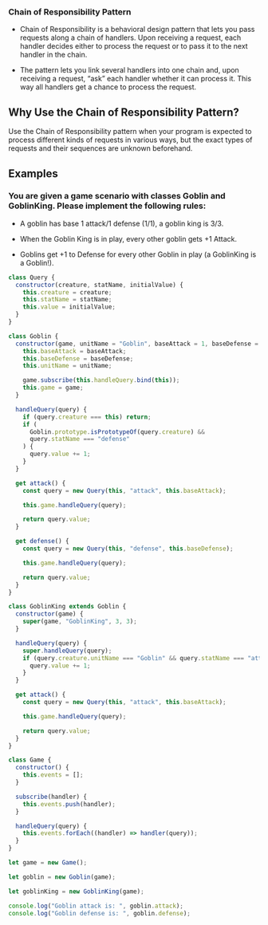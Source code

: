 ### Chain of Responsibility Pattern

- Chain of Responsibility is a behavioral design pattern that lets you pass requests along a chain of handlers. Upon receiving a request, each handler decides either to process the request or to pass it to the next handler in the chain.

- The pattern lets you link several handlers into one chain and, upon receiving a request, “ask” each handler whether it can process it. This way all handlers get a chance to process the request.

## Why Use the Chain of Responsibility Pattern?

Use the Chain of Responsibility pattern when your program is expected to process different kinds of requests in various ways, but the exact types of requests and their sequences are unknown beforehand.

## Examples

### You are given a game scenario with classes Goblin and GoblinKing. Please implement the following rules:

- A goblin has base 1 attack/1 defense (1/1), a goblin king is 3/3.

- When the Goblin King is in play, every other goblin gets +1 Attack.

- Goblins get +1 to Defense for every other Goblin in play (a GoblinKing is a Goblin!).

```javascript
class Query {
  constructor(creature, statName, initialValue) {
    this.creature = creature;
    this.statName = statName;
    this.value = initialValue;
  }
}

class Goblin {
  constructor(game, unitName = "Goblin", baseAttack = 1, baseDefense = 1) {
    this.baseAttack = baseAttack;
    this.baseDefense = baseDefense;
    this.unitName = unitName;

    game.subscribe(this.handleQuery.bind(this));
    this.game = game;
  }

  handleQuery(query) {
    if (query.creature === this) return;
    if (
      Goblin.prototype.isPrototypeOf(query.creature) &&
      query.statName === "defense"
    ) {
      query.value += 1;
    }
  }

  get attack() {
    const query = new Query(this, "attack", this.baseAttack);

    this.game.handleQuery(query);

    return query.value;
  }

  get defense() {
    const query = new Query(this, "defense", this.baseDefense);

    this.game.handleQuery(query);

    return query.value;
  }
}

class GoblinKing extends Goblin {
  constructor(game) {
    super(game, "GoblinKing", 3, 3);
  }

  handleQuery(query) {
    super.handleQuery(query);
    if (query.creature.unitName === "Goblin" && query.statName === "attack") {
      query.value += 1;
    }
  }

  get attack() {
    const query = new Query(this, "attack", this.baseAttack);

    this.game.handleQuery(query);

    return query.value;
  }
}

class Game {
  constructor() {
    this.events = [];
  }

  subscribe(handler) {
    this.events.push(handler);
  }

  handleQuery(query) {
    this.events.forEach((handler) => handler(query));
  }
}

let game = new Game();

let goblin = new Goblin(game);

let goblinKing = new GoblinKing(game);

console.log("Goblin attack is: ", goblin.attack);
console.log("Goblin defense is: ", goblin.defense);
```
